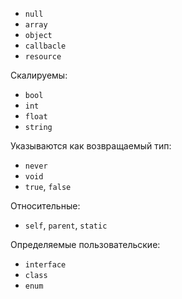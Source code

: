 - `null`
- `array`
- `object`
- `callbacle`
- `resource`

Скалируемы:
- `bool`
- `int`
- `float`
- `string`

Указываются как возвращаемый тип:
- `never`
- `void`
- `true`, `false`

Относительные:
- `self`, `parent`, `static`

Определяемые пользовательские:
- `interface`
- `class`
- `enum`